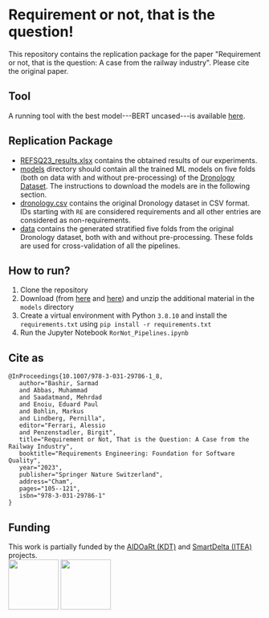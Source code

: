 # Requirement or not, that is the question!
This repository contains the replication package for the paper "Requirement or not, that is the question: A case from the railway industry".
Please cite the original paper.

## Tool
A running tool with the best model---BERT uncased---is available [here](https://huggingface.co/spaces/SarmadBashir/REFSQ2023_ReqORNot_demo_app).

## Replication Package
- [REFSQ23_results.xlsx](/REFSQ23_results.xlsx) contains the obtained results of our experiments.
- [models](/models) directory should contain all the trained ML models on five folds (both on data with and without pre-processing) of the [Dronology Dataset](http://sarec.nd.edu/dronology/datasets/01/). The instructions to download the models are in the following section.
- [dronology.csv](/dronology.csv) contains the original Dronology dataset in CSV format. IDs starting with `RE` are considered requirements and all other entries are considered as non-requirements.
- [data](/data) contains the generated stratified five folds from the original Dronology dataset, both with and without pre-processing. These folds are used for cross-validation of all the pipelines.

## How to run?
1. Clone the repository
2. Download (from [here](https://doi.org/10.5281/zenodo.7347259) and [here](https://doi.org/10.5281/zenodo.7347716)) and unzip the additional material  in the `models` directory
3. Create a virtual environment with Python `3.8.10` and install the `requirements.txt` using `pip install -r requirements.txt`
4. Run the Jupyter Notebook `RorNot_Pipelines.ipynb`

## Cite as
 ```
@InProceedings{10.1007/978-3-031-29786-1_8,
	author="Bashir, Sarmad
	and Abbas, Muhammad
	and Saadatmand, Mehrdad
	and Enoiu, Eduard Paul
	and Bohlin, Markus
	and Lindberg, Pernilla",
	editor="Ferrari, Alessio
	and Penzenstadler, Birgit",
	title="Requirement or Not, That is the Question: A Case from the Railway Industry",
	booktitle="Requirements Engineering: Foundation for Software Quality",
	year="2023",
	publisher="Springer Nature Switzerland",
	address="Cham",
	pages="105--121",
	isbn="978-3-031-29786-1"
}
 ```
## Funding
This work is partially funded by the [AIDOaRt (KDT)](https://sites.mdu.se/aidoart) and [SmartDelta (ITEA)](https://itea4.org/project/smartdelta.html) projects.
<br><img src="https://smartdelta.org/wp-content/uploads/2021/12/1500x500_170x60.jpeg" width="100" >
<img src="https://sites.mdu.se/images/18.53e5afc518094948a11572ed/1622585177018/Logga%20AIDOaRt.jpg" width="100" >
